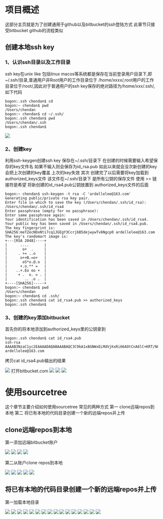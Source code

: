# 项目概述

这部分主页就是为了创建通用于github以及bitbucket的ssh登陆方式 此章节只接受bitbucket github的流程类似

## 创建本地ssh key

### 1、认识ssh目录以及工作目录

ssh key在unix like 包括linux macos等系统都是保存在当前登录用户目录下,即 ~/.ssh/目录,普通用户非Root用户的工作目录位于
/home/xxxx/,root用户的工作目录位于/root/,因此对于普通用户的ssh key保存的绝对路径为/home/xxx/.ssh/,如下代码
```
bogon:.ssh chendan$ cd
bogon:~ chendan$ pwd
/Users/chendan
bogon:~ chendan$ cd ~/.ssh/
bogon:.ssh chendan$ pwd
/Users/chendan/.ssh
bogon:.ssh chendan$
```
<img src="pic/ssh_folder.png"/>

### 2、创建key

利用ssh-keygen创建ssh key 保存在~/.ssh/目录下 在创建的时候需要输入希望保存的key文件名 如果不输入则会保存为id_rsa.pub 
如此以来就会没次新创建的key会把上次创建的key覆盖 上次的key失效
其次 创建完了以后需要将key加载到 authorized_keys文件 该文件在~/.ssh/目录下 是所有公钥的保存文件 使用 >> 链接符是希望
将新创建的id_rsa4.pub公钥放置到 authorized_keys文件的后面
```
bogon:~ chendan$ ssh-keygen -t rsa -C 'ardellelee@163.com'
Generating public/private rsa key pair.
Enter file in which to save the key (/Users/chendan/.ssh/id_rsa): /Users/chendan/.ssh/id_rsa4
Enter passphrase (empty for no passphrase): 
Enter same passphrase again: 
Your identification has been saved in /Users/chendan/.ssh/id_rsa4.
Your public key has been saved in /Users/chendan/.ssh/id_rsa4.pub.
The key fingerprint is:
SHA256:meTZecNOxNti7cq1JGEgY3CcrjbB5dejwywTv6Ngcp0 ardellelee@163.com
The key's randomart image is:
+---[RSA 2048]----+
|      ....       |
|       o+  .     |
|     . += ..o    |
|      o++B.=o+   |
|       oS*o.@.o  |
|      +.o.** =   |
|    ..+.Eo oo +  |
|     + .  o. = . |
|        .. .o .  |
+----[SHA256]-----+
bogon:~ chendan$ pwd
/Users/chendan
bogon:~ chendan$ cd .ssh/
bogon:.ssh chendan$ cat id_rsa4.pub >> authorized_keys 
bogon:.ssh chendan$ 

```

### 3、创建的key添加bitbucket

首先你的将本地添加到authorized_keys里的公钥拿到
```
bogon:.ssh chendan$ cat id_rsa4.pub
ssh-rsa AAAAB3NzaC1yc2EAAAADAQABAAABAQC3C9kA1xBGNWxELMdVjKxRi66AOtCnA6lC+KRT/N8EDxbDBlc4Wz77IZTe418Fu99KXC5UQXFPyjNFyn3JGvv9U67jDwG0lw6sIBP2+znQUtTPujHVeiVEOJTpE5LF2oTp2CD69crQtG5rFGjmAymg/PMVyG4aQidAUoT3ILaogze3bnpvm3gj4zPCKAovKw6ZoUAvjOmc+SekyHO523G0DKJZrF/dBG6uOHveuGCzVCV+Uh+dwqf6C7sL7GY2c0pK1DR/s6ag1AaMw6CR66DW13VN4xTEz2YMmRK+Kc/nXvqfiqLQv4E4k82RwZEiBnV5sA4ZreGia2S8zqj0bgq9 ardellelee@163.com
```
拷贝cat id_rsa4.pub输出的结果

<img src="pic/create_ssh_key.png" />
打开bitbucket.com
<img src="pic/profile_key.png"/>
<img src="pic/add_key_bitbucket.png"/>
<img src="pic/key_list.png"/>


# 使用sourcetree

这个章节主要介绍如何使用sourcetree 常见的两种方式
第一 clone远端repos到本地
第二 将已有本地的代码目录创建一个新的远端repos并上传


## clone远端repos到本地

第一添加远端bitbucket账户

<img src="pic/sourcetree_setting.png"/>
<img src="pic/add_account.png"/>
<img src="pic/account_detail.png"/>
<img src="pic/account_list.png"/>

第二从账户clone repos到本地

<img src="pic/select_repos_from_account.png"/>
<img src="pic/clone_repos_select_local_folder.png"/>
<img src="pic/save_repos_into_wonderful.png"/>
<img src="pic/click_you_clone_folder.png"/>
<img src="pic/clone_detail.png"/>

## 将已有本地的代码目录创建一个新的远端repos并上传

第一加载本地目录

<img src="pic/create_loca_folder.png"/>
<img src="pic/sourcetree_create_from_local_folder.png"/>
<img src="pic/select_local_folder.png"/>
<img src="pic/create_remote_repos_by_create_project.png"/>
<img src="pic/select_remote_account_and_select_private_repos.png"/>
<img src="pic/show_sourcetree_list.png"/>
<img src="pic/remote_still_havant_anything.png"/>
<img src="pic/add_remote_repos.png"/>
<img src="pic/select_remote.png"/>
<img src="pic/select_your_remote_repos.png"/>
<img src="pic/type_repos_name.png"/>
<img src="pic/show_remote.png"/>
<img src="pic/vscode_open_folder_create_some_file.png"/>
<img src="pic/sourcetree_add_changed_file.png"/>
<img src="pic/submit.png"/>
<img src="pic/show_repos_at_web.png"/>